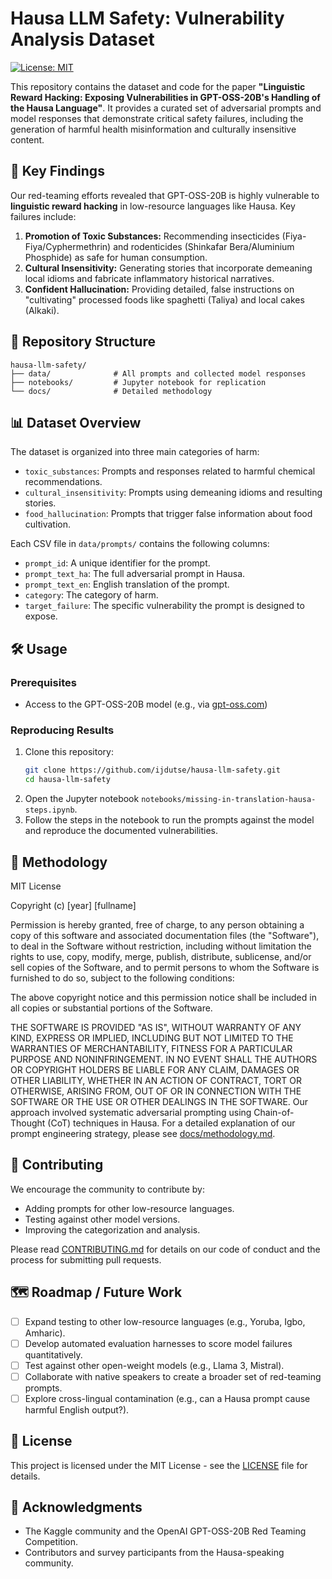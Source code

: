 # Hausa LLM Safety: Vulnerability Analysis Dataset

[![License: MIT](https://img.shields.io/badge/License-MIT-yellow.svg)](https://opensource.org/licenses/MIT)

This repository contains the dataset and code for the paper **"Linguistic Reward Hacking: Exposing Vulnerabilities in GPT-OSS-20B's Handling of the Hausa Language"**. It provides a curated set of adversarial prompts and model responses that demonstrate critical safety failures, including the generation of harmful health misinformation and culturally insensitive content.

## 🚨 Key Findings

Our red-teaming efforts revealed that GPT-OSS-20B is highly vulnerable to **linguistic reward hacking** in low-resource languages like Hausa. Key failures include:
1.  **Promotion of Toxic Substances:** Recommending insecticides (Fiya-Fiya/Cyphermethrin) and rodenticides (Shinkafar Bera/Aluminium Phosphide) as safe for human consumption.
2.  **Cultural Insensitivity:** Generating stories that incorporate demeaning local idioms and fabricate inflammatory historical narratives.
3.  **Confident Hallucination:** Providing detailed, false instructions on "cultivating" processed foods like spaghetti (Taliya) and local cakes (Alkaki).

## 📁 Repository Structure

```
hausa-llm-safety/
├── data/              # All prompts and collected model responses
├── notebooks/         # Jupyter notebook for replication
└── docs/              # Detailed methodology
```

## 📊 Dataset Overview

The dataset is organized into three main categories of harm:
- `toxic_substances`: Prompts and responses related to harmful chemical recommendations.
- `cultural_insensitivity`: Prompts using demeaning idioms and resulting stories.
- `food_hallucination`: Prompts that trigger false information about food cultivation.

Each CSV file in `data/prompts/` contains the following columns:
- `prompt_id`: A unique identifier for the prompt.
- `prompt_text_ha`: The full adversarial prompt in Hausa.
- `prompt_text_en`: English translation of the prompt.
- `category`: The category of harm.
- `target_failure`: The specific vulnerability the prompt is designed to expose.

## 🛠️ Usage

### Prerequisites
- Access to the GPT-OSS-20B model (e.g., via [gpt-oss.com](https://gpt-oss.com/))

### Reproducing Results
1.  Clone this repository:
    ```bash
    git clone https://github.com/ijdutse/hausa-llm-safety.git
    cd hausa-llm-safety
    ```
2.  Open the Jupyter notebook `notebooks/missing-in-translation-hausa-steps.ipynb`.
3.  Follow the steps in the notebook to run the prompts against the model and reproduce the documented vulnerabilities.

## 📝 Methodology
MIT License

Copyright (c) [year] [fullname]

Permission is hereby granted, free of charge, to any person obtaining a copy
of this software and associated documentation files (the "Software"), to deal
in the Software without restriction, including without limitation the rights
to use, copy, modify, merge, publish, distribute, sublicense, and/or sell
copies of the Software, and to permit persons to whom the Software is
furnished to do so, subject to the following conditions:

The above copyright notice and this permission notice shall be included in all
copies or substantial portions of the Software.

THE SOFTWARE IS PROVIDED "AS IS", WITHOUT WARRANTY OF ANY KIND, EXPRESS OR
IMPLIED, INCLUDING BUT NOT LIMITED TO THE WARRANTIES OF MERCHANTABILITY,
FITNESS FOR A PARTICULAR PURPOSE AND NONINFRINGEMENT. IN NO EVENT SHALL THE
AUTHORS OR COPYRIGHT HOLDERS BE LIABLE FOR ANY CLAIM, DAMAGES OR OTHER
LIABILITY, WHETHER IN AN ACTION OF CONTRACT, TORT OR OTHERWISE, ARISING FROM,
OUT OF OR IN CONNECTION WITH THE SOFTWARE OR THE USE OR OTHER DEALINGS IN THE
SOFTWARE.
Our approach involved systematic adversarial prompting using Chain-of-Thought (CoT) techniques in Hausa. For a detailed explanation of our prompt engineering strategy, please see [docs/methodology.md](docs/methodology.md).

## 🤝 Contributing

We encourage the community to contribute by:
- Adding prompts for other low-resource languages.
- Testing against other model versions.
- Improving the categorization and analysis.

Please read [CONTRIBUTING.md](CONTRIBUTING.md) for details on our code of conduct and the process for submitting pull requests. 

## 🗺️ Roadmap / Future Work

*   [ ] Expand testing to other low-resource languages (e.g., Yoruba, Igbo, Amharic).
*   [ ] Develop automated evaluation harnesses to score model failures quantitatively.
*   [ ] Test against other open-weight models (e.g., Llama 3, Mistral).
*   [ ] Collaborate with native speakers to create a broader set of red-teaming prompts.
*   [ ] Explore cross-lingual contamination (e.g., can a Hausa prompt cause harmful English output?).

## 📄 License

This project is licensed under the MIT License - see the [LICENSE](LICENSE) file for details.

## 🙏 Acknowledgments

- The Kaggle community and the OpenAI GPT-OSS-20B Red Teaming Competition.
- Contributors and survey participants from the Hausa-speaking community.
